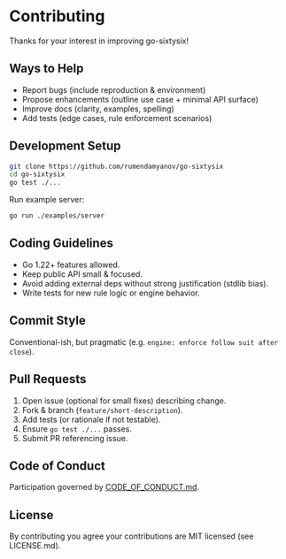 # Contributing

Thanks for your interest in improving go-sixtysix!

## Ways to Help

- Report bugs (include reproduction & environment)
- Propose enhancements (outline use case + minimal API surface)
- Improve docs (clarity, examples, spelling)
- Add tests (edge cases, rule enforcement scenarios)

## Development Setup

```bash
git clone https://github.com/rumendamyanov/go-sixtysix
cd go-sixtysix
go test ./...
```

Run example server:

```bash
go run ./examples/server
```

## Coding Guidelines

- Go 1.22+ features allowed.
- Keep public API small & focused.
- Avoid adding external deps without strong justification (stdlib bias).
- Write tests for new rule logic or engine behavior.

## Commit Style

Conventional-ish, but pragmatic (e.g. `engine: enforce follow suit after close`).

## Pull Requests

1. Open issue (optional for small fixes) describing change.
2. Fork & branch (`feature/short-description`).
3. Add tests (or rationale if not testable).
4. Ensure `go test ./...` passes.
5. Submit PR referencing issue.

## Code of Conduct

Participation governed by [CODE_OF_CONDUCT.md](CODE_OF_CONDUCT.md).

## License

By contributing you agree your contributions are MIT licensed (see LICENSE.md).
